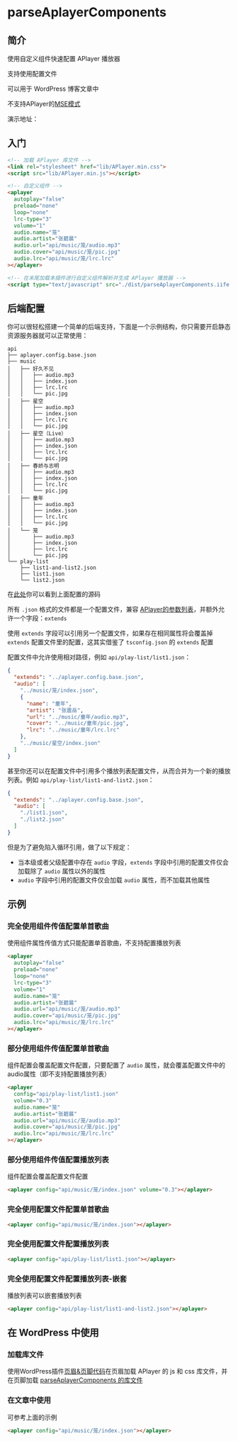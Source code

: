 
# parseAplayerComponents

## 简介

使用自定义组件快速配置 APlayer 播放器

支持使用配置文件

可以用于 WordPress 博客文章中

不支持APlayer的[MSE模式](https://aplayer.js.org/#/zh-Hans/?id=mse-%E6%94%AF%E6%8C%81)

演示地址：

## 入门

```html
<!-- 加载 APlayer 库文件 -->
<link rel="stylesheet" href="lib/APlayer.min.css">
<script src="lib/APlayer.min.js"></script>

<!-- 自定义组件 -->
<aplayer
  autoplay="false"
  preload="none"
  loop="none"
  lrc-type="3"
  volume="1"
  audio.name="笼"
  audio.artist="张碧晨"
  audio.url="api/music/笼/audio.mp3"
  audio.cover="api/music/笼/pic.jpg"
  audio.lrc="api/music/笼/lrc.lrc"
></aplayer>

<!-- 在末尾加载本插件进行自定义组件解析并生成 APlayer 播放器 -->
<script type="text/javascript" src="./dist/parseAplayerComponents.iife.js"></script>
```


## 后端配置

你可以很轻松搭建一个简单的后端支持，下面是一个示例结构，你只需要开启静态资源服务器就可以正常使用：

```
api
├── aplayer.config.base.json
├── music
│   ├── 好久不见
│   │   ├── audio.mp3
│   │   ├── index.json
│   │   ├── lrc.lrc
│   │   └── pic.jpg
│   ├── 星空
│   │   ├── audio.mp3
│   │   ├── index.json
│   │   ├── lrc.lrc
│   │   └── pic.jpg
│   ├── 星空（Live）
│   │   ├── audio.mp3
│   │   ├── index.json
│   │   ├── lrc.lrc
│   │   └── pic.jpg
│   ├── 春娇与志明
│   │   ├── audio.mp3
│   │   ├── index.json
│   │   ├── lrc.lrc
│   │   └── pic.jpg
│   ├── 童年
│   │   ├── audio.mp3
│   │   ├── index.json
│   │   ├── lrc.lrc
│   │   └── pic.jpg
│   └── 笼
│       ├── audio.mp3
│       ├── index.json
│       ├── lrc.lrc
│       └── pic.jpg
└── play-list
    ├── list1-and-list2.json
    ├── list1.json
    └── list2.json
```

在[此处](https://github.com/yuannancheng/parse-aplayer-components/tree/main/docs/api)你可以看到上面配置的源码

所有 `.json` 格式的文件都是一个配置文件，兼容 [APlayer的参数列表](https://aplayer.js.org/#/zh-Hans/?id=%E5%8F%82%E6%95%B0)，并额外允许一个字段：`extends`

使用 `extends` 字段可以引用另一个配置文件，如果存在相同属性将会覆盖掉 `extends` 配置文件里的配置，这其实借鉴了 `tsconfig.json` 的 `extends` 配置

配置文件中允许使用相对路径，例如 `api/play-list/list1.json`：

```json
{
  "extends": "../aplayer.config.base.json",
  "audio": [
    "../music/笼/index.json",
    {
      "name": "童年",
      "artist": "张震岳",
      "url": "../music/童年/audio.mp3",
      "cover": "../music/童年/pic.jpg",
      "lrc": "../music/童年/lrc.lrc"
    },
    "../music/星空/index.json"
  ]
}
```

甚至你还可以在配置文件中引用多个播放列表配置文件，从而合并为一个新的播放列表。例如 `api/play-list/list1-and-list2.json`：

```json
{
  "extends": "../aplayer.config.base.json",
  "audio": [
    "./list1.json",
    "./list2.json"
  ]
}
```

但是为了避免陷入循环引用，做了以下规定：

- 当本级或者父级配置中存在 `audio` 字段，`extends` 字段中引用的配置文件仅会加载除了 `audio` 属性以外的属性
- `audio` 字段中引用的配置文件仅会加载 `audio` 属性，而不加载其他属性

## 示例

### 完全使用组件传值配置单首歌曲

使用组件属性传值方式只能配置单首歌曲，不支持配置播放列表

```html
<aplayer
  autoplay="false"
  preload="none"
  loop="none"
  lrc-type="3"
  volume="1"
  audio.name="笼"
  audio.artist="张碧晨"
  audio.url="api/music/笼/audio.mp3"
  audio.cover="api/music/笼/pic.jpg"
  audio.lrc="api/music/笼/lrc.lrc"
></aplayer>
```

### 部分使用组件传值配置单首歌曲

组件配置会覆盖配置文件配置，只要配置了 `audio` 属性，就会覆盖配置文件中的audio属性（即不支持配置播放列表）

```html
<aplayer
  config="api/play-list/list1.json"
  volume="0.3"
  audio.name="笼"
  audio.artist="张碧晨"
  audio.url="api/music/笼/audio.mp3"
  audio.cover="api/music/笼/pic.jpg"
  audio.lrc="api/music/笼/lrc.lrc"
></aplayer>
```

### 部分使用组件传值配置播放列表

组件配置会覆盖配置文件配置

```html
<aplayer config="api/music/笼/index.json" volume="0.3"></aplayer>
```

### 完全使用配置文件配置单首歌曲

```html
<aplayer config="api/music/笼/index.json"></aplayer>
```

### 完全使用配置文件配置播放列表

```html
<aplayer config="api/play-list/list1.json"></aplayer>
```

### 完全使用配置文件配置播放列表-嵌套

播放列表可以嵌套播放列表

```html
<aplayer config="api/play-list/list1-and-list2.json"></aplayer>
```

## 在 WordPress 中使用

### 加载库文件

使用WordPress插件[页眉&页脚代码](https://urosevic.net/wordpress/plugins/head-footer-code/)在页眉加载 APlayer 的 js 和 css 库文件，并在页脚加载 [parseAplayerComponents 的库文件](https://github.com/yuannancheng/parse-aplayer-components/tree/main/dist/parseAplayerComponents.iife.js)

### 在文章中使用

可参考上面的示例

```html
<aplayer config="api/music/笼/index.json"></aplayer>
```


